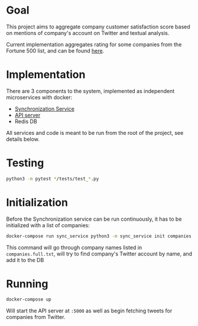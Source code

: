 # Goal

This project aims to aggregate company customer satisfaction score based on mentions of company's account on Twitter and textual analysis.

Current implementation aggregates rating for some companies from the Fortune 500 list, and can be found [here](http://tinyurl.com/l6axna9).

# Implementation

There are 3 components to the system, implemented as independent microservices with docker:

- [Synchronization Service](sync_service/)
- [API server](rating_server/)
- Redis DB

All services and code is meant to be run from the root of the project, see details below.

# Testing

```bash
python3 -m pytest */tests/test_*.py
```

# Initialization

Before the Synchronization service can be run continuously, it has to be initialized with a list of companies:

```bash
docker-compose run sync_service python3 -m sync_service init companies.full.txt
```

This command will go through company names listed in ```companies.full.txt```,
will try to find company's Twitter account by name, and add it to the DB

# Running

```bash
docker-compose up
```

Will start the API server at ```:5000``` as well as begin fetching tweets for companies from Twitter.
